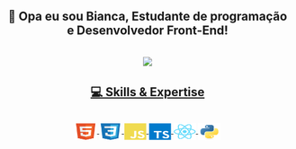 <div align="center">
  <h2>🚀 Opa eu sou Bianca, Estudante de programação e Desenvolvedor Front-End!</h2>
</div>
<br>
<div align="center">
  <a href="https://github.com/biancamchdo">
  <img height="180em" src="https://github-readme-stats.vercel.app/api?username=biancamchdo&show_icons=true&theme=gotham&include_all_commits=true&count_private=true"/>

  <h2>💻 Skills & Expertise</h2>
  <br>
  <img align="center" alt="Rafa-HTML" height="30" width="40" src="https://raw.githubusercontent.com/devicons/devicon/master/icons/html5/html5-original.svg">
  <img align="center" alt="Rafa-CSS" height="30" width="40" src="https://raw.githubusercontent.com/devicons/devicon/master/icons/css3/css3-original.svg">
  <img align="center" alt="Rafa-Js" height="30" width="40" src="https://raw.githubusercontent.com/devicons/devicon/master/icons/javascript/javascript-plain.svg">
  <img align="center" alt="Rafa-Ts" height="30" width="40" src="https://raw.githubusercontent.com/devicons/devicon/master/icons/typescript/typescript-plain.svg">
  <img align="center" alt="Rafa-React" height="30" width="40" src="https://raw.githubusercontent.com/devicons/devicon/master/icons/react/react-original.svg">
  <img align="center" alt="Rafa-Python" height="30" width="40" src="https://raw.githubusercontent.com/devicons/devicon/master/icons/python/python-original.svg">
  <br>

